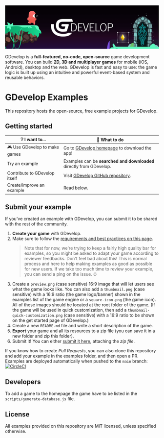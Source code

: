 ![GDevelop logo](https://raw.githubusercontent.com/4ian/GDevelop/master/newIDE/GDevelop%20banner.png 'GDevelop logo')

GDevelop is a **full-featured, no-code, open-source** game development software. You can build **2D, 3D and multiplayer games** for mobile (iOS, Android), desktop and the web. GDevelop is fast and easy to use: the game logic is built up using an intuitive and powerful event-based system and reusable behaviors.

# GDevelop Examples

This repository hosts the open-source, free example projects for GDevelop.

## Getting started

| ❔ I want to...                 | 🚀 What to do                                                         |
| ------------------------------- | --------------------------------------------------------------------- |
| 🎮 Use GDevelop to make games   | Go to [GDevelop homepage](https://gdevelop.io) to download the app!   |
| Try an example                  | Examples can be **searched and downloaded** directly from GDevelop.   |
| Contribute to GDevelop itself   | Visit [GDevelop GitHub repository](https://github.com/4ian/GDevelop). |
| Create/improve an example       | Read below.                                                           |

## Submit your example

If you've created an example with GDevelop, you can submit it to be shared with the rest of the community.

1. **Create your game** with GDevelop.
2. Make sure to follow the [requirements and best practices on this page](http://wiki.compilgames.net/doku.php/gdevelop5/community/guide-for-submitting-an-example).
   > Note that for now, we're trying to keep a fairly high quality bar for examples, so you might be asked to adapt your game according to reviewer feedbacks.
   > Don't feel bad about this! This is normal process and here to help making examples as good as possible for new users.
   > If we take too much time to review your example, you can send a ping on the issue. ⏰
3. Create a `preview.png` (case sensitive) 16:9 image that will let users see what the game looks like. You can also add a `thumbnail.png` (case sensitive) with a 16:9 ratio (the game logo/banner) shown in the examples list of the game engine or a `square-icon.png` (the game icon). All of these images should be located at the root folder of the game. (If the game will be used in quick customization, then add a `thumbnail-quick-customization.png` (case sensitive) with a 16:9 ratio to be shown on the get started page of GDevelop.)
4. Create a new `README.md` file and write a short description of the game.
5. **Export** your game and all its resources to a zip file (you can save it in a new folder and zip this folder).
6. Submit it! You can either [submit it here](https://github.com/GDevelopApp/GDevelop-examples/issues/new/choose), attaching the _zip file_.

If you know how to create _Pull Requests_, you can also clone this repository and add your example in the examples folder, and then open a PR. Examples are deployed automatically when pushed to the `main` branch: [![CircleCI](https://circleci.com/gh/GDevelopApp/GDevelop-examples/tree/main.svg?style=svg)](https://circleci.com/gh/GDevelopApp/GDevelop-examples/tree/main)

## Developers

To add a game to the homepage the game have to be listed in the `scripts/generate-database.js` file.

## License

All examples provided on this repository are MIT licensed, unless specified otherwise.
